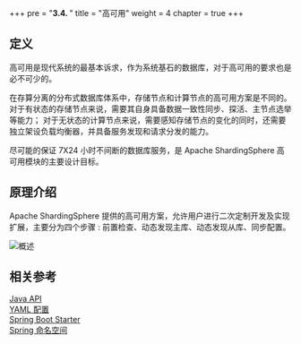 +++
pre = "<b>3.4. </b>"
title = "高可用"
weight = 4
chapter = true
+++

## 定义

高可用是现代系统的最基本诉求，作为系统基石的数据库，对于高可用的要求也是必不可少的。

在存算分离的分布式数据库体系中，存储节点和计算节点的高可用方案是不同的。
对于有状态的存储节点来说，需要其自身具备数据一致性同步、探活、主节点选举等能力；
对于无状态的计算节点来说，需要感知存储节点的变化的同时，还需要独立架设负载均衡器，并具备服务发现和请求分发的能力。

尽可能的保证 7X24 小时不间断的数据库服务，是 Apache ShardingSphere 高可用模块的主要设计目标。

## 原理介绍

Apache ShardingSphere 提供的高可用方案，允许用户进行二次定制开发及实现扩展，主要分为四个步骤 : 前置检查、动态发现主库、动态发现从库、同步配置。

![概述](https://shardingsphere.apache.org/document/current/img/discovery/overview.cn.png)

## 相关参考

[Java API](/cn/user-manual/shardingsphere-jdbc/java-api/rules/ha)\
[YAML 配置](/cn/user-manual/shardingsphere-jdbc/yaml-config/rules/ha)\
[Spring Boot Starter](/cn/user-manual/shardingsphere-jdbc/spring-boot-starter/rules/ha)\
[Spring 命名空间](/cn/user-manual/shardingsphere-jdbc/spring-namespace/rules/ha)
